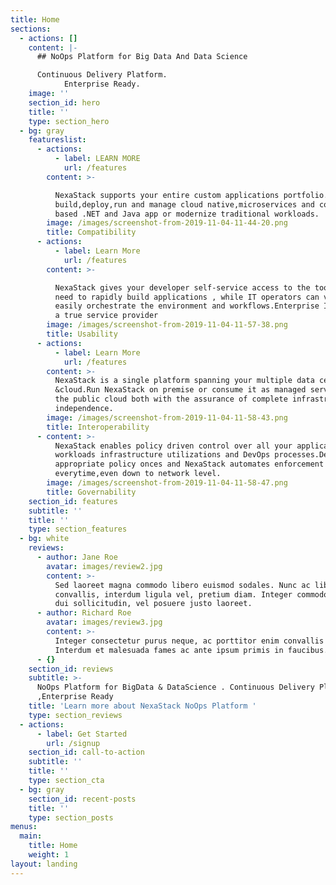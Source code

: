 ```yaml
---
title: Home
sections:
  - actions: []
    content: |-
      ## NoOps Platform for Big Data And Data Science

      Continuous Delivery Platform.
            Enterprise Ready.
    image: ''
    section_id: hero
    title: ''
    type: section_hero
  - bg: gray
    featureslist:
      - actions:
          - label: LEARN MORE
            url: /features
        content: >-

          NexaStack supports your entire custom applications portfolio.Rapidly
          build,deploy,run and manage cloud native,microservices and container
          based .NET and Java app or modernize traditional workloads.
        image: /images/screenshot-from-2019-11-04-11-44-20.png
        title: Compatibility
      - actions:
          - label: Learn More
            url: /features
        content: >-

          NexaStack gives your developer self-service access to the tools they
          need to rapidly build applications , while IT operators can very
          easily orchestrate the environment and workflows.Enterprise IT becomes
          a true service provider
        image: /images/screenshot-from-2019-11-04-11-57-38.png
        title: Usability
      - actions:
          - label: Learn More
            url: /features
        content: >-
          NexaStack is a single platform spanning your multiple data centers
          &cloud.Run NexaStack on premise or consume it as managed service on
          the public cloud both with the assurance of complete infrastructure
          independence.
        image: /images/screenshot-from-2019-11-04-11-58-43.png
        title: Interoperability
      - content: >-
          NexaStack enables policy driven control over all your application
          workloads infrastructure utilizations and DevOps processes.Define the
          appropriate policy onces and NexaStack automates enforcement
          everytime,even down to network level.
        image: /images/screenshot-from-2019-11-04-11-58-47.png
        title: Governability
    section_id: features
    subtitle: ''
    title: ''
    type: section_features
  - bg: white
    reviews:
      - author: Jane Roe
        avatar: images/review2.jpg
        content: >-
          Sed laoreet magna commodo libero euismod sodales. Nunc ac libero
          convallis, interdum ligula vel, pretium diam. Integer commodo sem at
          dui sollicitudin, vel posuere justo laoreet.
      - author: Richard Roe
        avatar: images/review3.jpg
        content: >-
          Integer consectetur purus neque, ac porttitor enim convallis vitae.
          Interdum et malesuada fames ac ante ipsum primis in faucibus.
      - {}
    section_id: reviews
    subtitle: >-
      NoOps Platform for BigData & DataScience . Continuous Delivery Platform
      ,Enterprise Ready
    title: 'Learn more about NexaStack NoOps Platform '
    type: section_reviews
  - actions:
      - label: Get Started
        url: /signup
    section_id: call-to-action
    subtitle: ''
    title: ''
    type: section_cta
  - bg: gray
    section_id: recent-posts
    title: ''
    type: section_posts
menus:
  main:
    title: Home
    weight: 1
layout: landing
---
```


